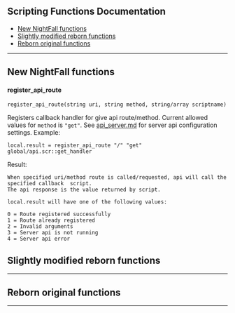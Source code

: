 
## Scripting Functions Documentation

 - [New NightFall functions](#New-NightFall-functions)
 - [Slightly modified reborn functions](#Slightly-modified-reborn-unctions)
 - [Reborn original functions](#Reborn-original-functions)
---
## New NightFall functions

#### register_api_route
	register_api_route(string uri, string method, string/array scriptname)
Registers callback handler for give api route/method.
Current allowed values for `method` is `"get"`.
See [api_server.md](docs/api_server.md#configuration) for server api configuration settings.
Example:
```
local.result = register_api_route "/" "get" global/api.scr::get_handler
```
Result:
```
When specified uri/method route is called/requested, api will call the specified callback  script.
The api response is the value returned by script.

local.result will have one of the following values:

0 = Route registered successfully
1 = Route already registered
2 = Invalid arguments
3 = Server api is not running
4 = Server api error

```
## Slightly modified reborn functions
---

## Reborn original functions
---
